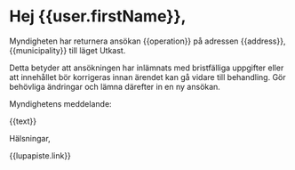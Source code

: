 # Hej {{user.firstName}},

Myndigheten har returnera ansökan {{operation}} p&aring; adressen {{address}}, {{municipality}} till l&auml;get Utkast.

Detta betyder att ans&ouml;kningen har inl&auml;mnats med bristf&auml;lliga uppgifter eller att inneh&aring;llet b&ouml;r korrigeras innan &auml;rendet kan g&aring; vidare till behandling. G&ouml;r beh&ouml;vliga &auml;ndringar och l&auml;mna d&auml;refter in en ny ans&ouml;kan.

Myndighetens meddelande:

{{text}}


H&auml;lsningar,

{{lupapiste.link}}